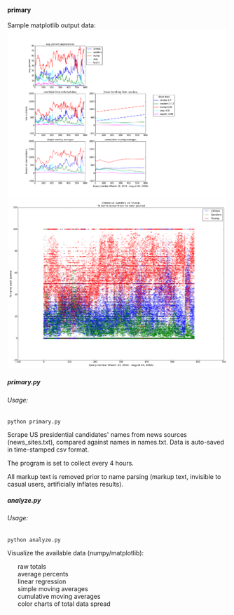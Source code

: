 <h4>primary</h4>



Sample matplotlib output data:
![primary sample 1](https://github.com/markedwinharvey/primary/blob/master/media/primary_2016-08-04_16:02:12.png)
![primary sample 2](https://github.com/markedwinharvey/primary/blob/master/media/jt_2016-08-04_16:02:07.png)


<h5>primary.py</h5>

<h6>Usage:</h6>

	python primary.py

Scrape US presidential candidates' names from news sources (news_sites.txt), compared against names in names.txt. 
Data is auto-saved in time-stamped csv format. 

The program is set to collect every 4 hours. 

All markup text is removed prior to name parsing (markup text, invisible to casual users, artificially inflates results). 

<h5>analyze.py</h5>

<h6>Usage:</h6>

	python analyze.py
	

Visualize the available data (numpy/matplotlib):<br>
<ul>
raw totals<br>
average percents<br>
linear regression<br>
simple moving averages<br>
cumulative moving averages<br>
color charts of total data spread<br>
</ul>